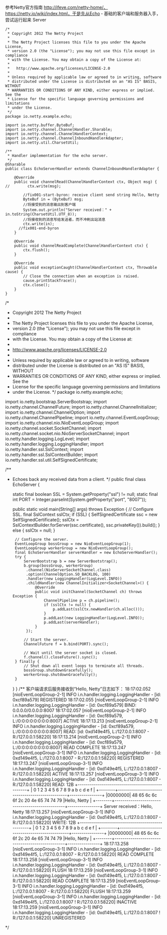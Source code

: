 参考Netty官方指南 http://ifeve.com/netty-home/、https://netty.io/wiki/index.html，于是先从Echo ‐ 基础的客户端和服务器入手，尝试运行起来
Server

```
/*
 * Copyright 2012 The Netty Project
 *
 * The Netty Project licenses this file to you under the Apache License,
 * version 2.0 (the "License"); you may not use this file except in compliance
 * with the License. You may obtain a copy of the License at:
 *
 *   http://www.apache.org/licenses/LICENSE-2.0
 *
 * Unless required by applicable law or agreed to in writing, software
 * distributed under the License is distributed on an "AS IS" BASIS, WITHOUT
 * WARRANTIES OR CONDITIONS OF ANY KIND, either express or implied. See the
 * License for the specific language governing permissions and limitations
 * under the License.
 */
package io.netty.example.echo;

import io.netty.buffer.ByteBuf;
import io.netty.channel.ChannelHandler.Sharable;
import io.netty.channel.ChannelHandlerContext;
import io.netty.channel.ChannelInboundHandlerAdapter;
import io.netty.util.CharsetUtil;

/**
 * Handler implementation for the echo server.
 */
@Sharable
public class EchoServerHandler extends ChannelInboundHandlerAdapter {

    @Override
    public void channelRead(ChannelHandlerContext ctx, Object msg) {
//        ctx.write(msg);
    	
    	//fix001-start-byron: receive client send string Hello, Netty 
        ByteBuf in = (ByteBuf) msg;
        //将接受到的消息输出到客户端
        System.out.println("Server received：" + in.toString(CharsetUtil.UTF_8));
        //将接收到的消息写给发送者，而不冲刷出站消息
        ctx.write(in);
      //fix001-end-byron
    }

    @Override
    public void channelReadComplete(ChannelHandlerContext ctx) {
        ctx.flush();
    }

    @Override
    public void exceptionCaught(ChannelHandlerContext ctx, Throwable cause) {
        // Close the connection when an exception is raised.
        cause.printStackTrace();
        ctx.close();
    }
}

```




/*
 * Copyright 2012 The Netty Project
 *
 * The Netty Project licenses this file to you under the Apache License,
 * version 2.0 (the "License"); you may not use this file except in compliance
 * with the License. You may obtain a copy of the License at:
 *
 *   http://www.apache.org/licenses/LICENSE-2.0
 *
 * Unless required by applicable law or agreed to in writing, software
 * distributed under the License is distributed on an "AS IS" BASIS, WITHOUT
 * WARRANTIES OR CONDITIONS OF ANY KIND, either express or implied. See the
 * License for the specific language governing permissions and limitations
 * under the License.
 */
package io.netty.example.echo;

import io.netty.bootstrap.ServerBootstrap;
import io.netty.channel.ChannelFuture;
import io.netty.channel.ChannelInitializer;
import io.netty.channel.ChannelOption;
import io.netty.channel.ChannelPipeline;
import io.netty.channel.EventLoopGroup;
import io.netty.channel.nio.NioEventLoopGroup;
import io.netty.channel.socket.SocketChannel;
import io.netty.channel.socket.nio.NioServerSocketChannel;
import io.netty.handler.logging.LogLevel;
import io.netty.handler.logging.LoggingHandler;
import io.netty.handler.ssl.SslContext;
import io.netty.handler.ssl.SslContextBuilder;
import io.netty.handler.ssl.util.SelfSignedCertificate;

/**
 * Echoes back any received data from a client.
 */
public final class EchoServer {

    static final boolean SSL = System.getProperty("ssl") != null;
    static final int PORT = Integer.parseInt(System.getProperty("port", "8007"));

    public static void main(String[] args) throws Exception {
        // Configure SSL.
        final SslContext sslCtx;
        if (SSL) {
            SelfSignedCertificate ssc = new SelfSignedCertificate();
            sslCtx = SslContextBuilder.forServer(ssc.certificate(), ssc.privateKey()).build();
        } else {
            sslCtx = null;
        }

        // Configure the server.
        EventLoopGroup bossGroup = new NioEventLoopGroup(1);
        EventLoopGroup workerGroup = new NioEventLoopGroup();
        final EchoServerHandler serverHandler = new EchoServerHandler();
        try {
            ServerBootstrap b = new ServerBootstrap();
            b.group(bossGroup, workerGroup)
             .channel(NioServerSocketChannel.class)
             .option(ChannelOption.SO_BACKLOG, 100)
             .handler(new LoggingHandler(LogLevel.INFO))
             .childHandler(new ChannelInitializer<SocketChannel>() {
                 @Override
                 public void initChannel(SocketChannel ch) throws Exception {
                     ChannelPipeline p = ch.pipeline();
                     if (sslCtx != null) {
                         p.addLast(sslCtx.newHandler(ch.alloc()));
                     }
                     p.addLast(new LoggingHandler(LogLevel.INFO));
                     p.addLast(serverHandler);
                 }
             });

            // Start the server.
            ChannelFuture f = b.bind(PORT).sync();

            // Wait until the server socket is closed.
            f.channel().closeFuture().sync();
        } finally {
            // Shut down all event loops to terminate all threads.
            bossGroup.shutdownGracefully();
            workerGroup.shutdownGracefully();
        }
    }
}
/**
客户端请求后服务接收到“Hello, Netty”日志如下：
18:17:02.052 [nioEventLoopGroup-2-1] INFO  i.n.handler.logging.LoggingHandler - [id: 0xcf89a579] REGISTERED
18:17:02.055 [nioEventLoopGroup-2-1] INFO  i.n.handler.logging.LoggingHandler - [id: 0xcf89a579] BIND: 0.0.0.0/0.0.0.0:8007
18:17:02.057 [nioEventLoopGroup-2-1] INFO  i.n.handler.logging.LoggingHandler - [id: 0xcf89a579, L:/0:0:0:0:0:0:0:0:8007] ACTIVE
18:17:13.213 [nioEventLoopGroup-2-1] INFO  i.n.handler.logging.LoggingHandler - [id: 0xcf89a579, L:/0:0:0:0:0:0:0:0:8007] READ: [id: 0xd149e4f5, L:/127.0.0.1:8007 - R:/127.0.0.1:58220]
18:17:13.214 [nioEventLoopGroup-2-1] INFO  i.n.handler.logging.LoggingHandler - [id: 0xcf89a579, L:/0:0:0:0:0:0:0:0:8007] READ COMPLETE
18:17:13.247 [nioEventLoopGroup-3-1] INFO  i.n.handler.logging.LoggingHandler - [id: 0xd149e4f5, L:/127.0.0.1:8007 - R:/127.0.0.1:58220] REGISTERED
18:17:13.247 [nioEventLoopGroup-3-1] INFO  i.n.handler.logging.LoggingHandler - [id: 0xd149e4f5, L:/127.0.0.1:8007 - R:/127.0.0.1:58220] ACTIVE
18:17:13.257 [nioEventLoopGroup-3-1] INFO  i.n.handler.logging.LoggingHandler - [id: 0xd149e4f5, L:/127.0.0.1:8007 - R:/127.0.0.1:58220] READ: 12B
         +-------------------------------------------------+
         |  0  1  2  3  4  5  6  7  8  9  a  b  c  d  e  f |
+--------+-------------------------------------------------+----------------+
|00000000| 48 65 6c 6c 6f 2c 20 4e 65 74 74 79             |Hello, Netty    |
+--------+-------------------------------------------------+----------------+
Server received：Hello, Netty
18:17:13.257 [nioEventLoopGroup-3-1] INFO  i.n.handler.logging.LoggingHandler - [id: 0xd149e4f5, L:/127.0.0.1:8007 - R:/127.0.0.1:58220] WRITE: 12B
         +-------------------------------------------------+
         |  0  1  2  3  4  5  6  7  8  9  a  b  c  d  e  f |
+--------+-------------------------------------------------+----------------+
|00000000| 48 65 6c 6c 6f 2c 20 4e 65 74 74 79             |Hello, Netty    |
+--------+-------------------------------------------------+----------------+
18:17:13.258 [nioEventLoopGroup-3-1] INFO  i.n.handler.logging.LoggingHandler - [id: 0xd149e4f5, L:/127.0.0.1:8007 - R:/127.0.0.1:58220] READ COMPLETE
18:17:13.258 [nioEventLoopGroup-3-1] INFO  i.n.handler.logging.LoggingHandler - [id: 0xd149e4f5, L:/127.0.0.1:8007 - R:/127.0.0.1:58220] FLUSH
18:17:13.259 [nioEventLoopGroup-3-1] INFO  i.n.handler.logging.LoggingHandler - [id: 0xd149e4f5, L:/127.0.0.1:8007 - R:/127.0.0.1:58220] READ COMPLETE
18:17:13.259 [nioEventLoopGroup-3-1] INFO  i.n.handler.logging.LoggingHandler - [id: 0xd149e4f5, L:/127.0.0.1:8007 - R:/127.0.0.1:58220] FLUSH
18:17:13.259 [nioEventLoopGroup-3-1] INFO  i.n.handler.logging.LoggingHandler - [id: 0xd149e4f5, L:/127.0.0.1:8007 ! R:/127.0.0.1:58220] INACTIVE
18:17:13.259 [nioEventLoopGroup-3-1] INFO  i.n.handler.logging.LoggingHandler - [id: 0xd149e4f5, L:/127.0.0.1:8007 ! R:/127.0.0.1:58220] UNREGISTERED

*/
